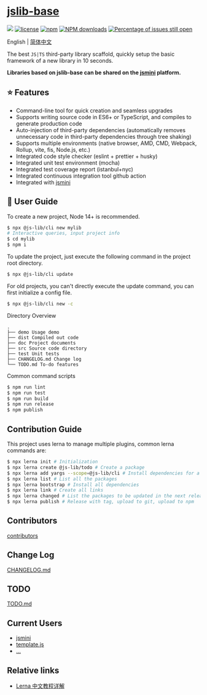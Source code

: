 # [jslib-base](https://github.com/yanhaijing/jslib-base)

[![](https://img.shields.io/badge/Powered%20by-jslib%20base-brightgreen.svg)](https://github.com/yanhaijing/jslib-base)
[![license](https://img.shields.io/badge/license-MIT-blue.svg)](https://github.com/yanhaijing/jslib-base/blob/master/LICENSE)
[![npm](https://img.shields.io/badge/npm-2.2.0-orange.svg)](https://www.npmjs.com/package/@js-lib/cli)
[![NPM downloads](http://img.shields.io/npm/dm/@js-lib/cli.svg?style=flat-square)](http://www.npmtrends.com/@js-lib/cli)
[![Percentage of issues still open](http://isitmaintained.com/badge/open/yanhaijing/jslib-base.svg)](http://isitmaintained.com/project/yanhaijing/jslib-base 'Percentage of issues still open')

English | [简体中文](./README.zh-CN.md)

The best `JS|TS` third-party library scaffold, quickly setup the basic framework of a new library in 10 seconds.

**Libraries based on jslib-base can be shared on the [jsmini](https://github.com/jsmini) platform.**

## :star: Features

- Command-line tool for quick creation and seamless upgrades
- Supports writing source code in ES6+ or TypeScript, and compiles to generate production code
- Auto-injection of third-party dependencies (automatically removes unnecessary code in third-party dependencies through tree shaking)
- Supports multiple environments (native browser, AMD, CMD, Webpack, Rollup, vite, fis, Node.js, etc.)
- Integrated code style checker (eslint + prettier + husky)
- Integrated unit test environment (mocha)
- Integrated test coverage report (istanbul+nyc)
- Integrated continuous integration tool github action
- Integrated with [jsmini](https://github.com/jsmini)

## :rocket: User Guide

To create a new project, Node 14+ is recommended.

```bash
$ npx @js-lib/cli new mylib
# Interactive queries, input project info
$ cd mylib
$ npm i
```

To update the project, just execute the following command in the project root directory.

```bash
$ npx @js-lib/cli update
```

For old projects, you can't directly execute the update command, you can first initialize a config file.

```bash
$ npx @js-lib/cli new -c
```

Directory Overview

```
.
├── demo Usage demo
├── dist Compiled out code
├── doc Project documents
├── src Source code directory
├── test Unit tests
├── CHANGELOG.md Change log
└── TODO.md To-do features
```

Common command scripts

```bash
$ npm run lint
$ npm run test
$ npm run build
$ npm run release
$ npm publish
```

## Contribution Guide

This project uses lerna to manage multiple plugins, common lerna commands are:

```bash
$ npx lerna init # Initialization
$ npx lerna create @js-lib/todo # Create a package
$ npx lerna add yargs --scope=@js-lib/cli # Install dependencies for a package
$ npx lerna list # List all the packages
$ npx lerna bootstrap # Install all dependencies
$ npx lerna link # Create all links
$ npx lerna changed # List the packages to be updated in the next release
$ npx lerna publish # Release with tag, upload to git, upload to npm
```

## Contributors

[contributors](https://github.com/yanhaijing/jslib-base/graphs/contributors)

## Change Log

[CHANGELOG.md](./CHANGELOG.md)

## TODO

[TODO.md](./TODO.md)

## Current Users

- [jsmini](https://github.com/jsmini)
- [template.js](https://github.com/yanhaijing/template.js)
- [...](https://github.com/yanhaijing/jslib-base/issues/10)

## Relative links

- [Lerna 中文教程详解](https://juejin.im/post/5ced1609e51d455d850d3a6c)
